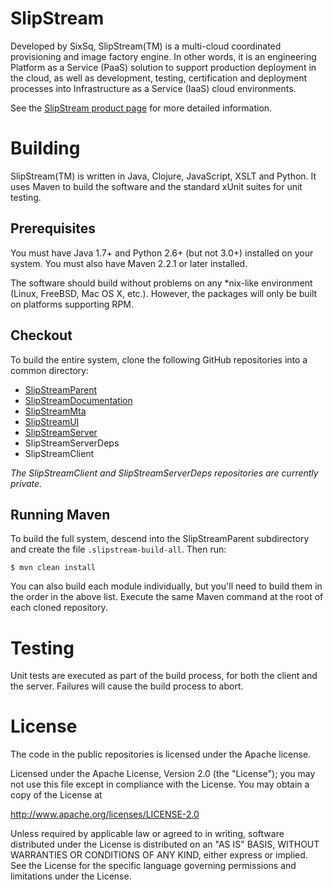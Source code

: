 # SlipStream

Developed by SixSq, SlipStream(TM) is a multi-cloud coordinated
provisioning and image factory engine. In other words, it is an
engineering Platform as a Service (PaaS) solution to support
production deployment in the cloud, as well as development, testing,
certification and deployment processes into Infrastructure as a
Service (IaaS) cloud environments.

See the [SlipStream product page][slipstream-info] for more detailed
information.

# Building

SlipStream(TM) is written in Java, Clojure, JavaScript, XSLT and
Python.  It uses Maven to build the software and the standard xUnit
suites for unit testing.

## Prerequisites

You must have Java 1.7+ and Python 2.6+ (but not 3.0+) installed on
your system.  You must also have Maven 2.2.1 or later installed. 

The software should build without problems on any *nix-like
environment (Linux, FreeBSD, Mac OS X, etc.).  However, the packages
will only be built on platforms supporting RPM.

## Checkout

To build the entire system, clone the following GitHub repositories
into a common directory:

  * [SlipStreamParent](https://github.com/slipstream/SlipStreamParent)
  * [SlipStreamDocumentation](https://github.com/slipstream/SlipStreamDocumentation)
  * [SlipStreamMta](https://github.com/slipstream/SlipStreamMta)
  * [SlipStreamUI](https://github.com/slipstream/SlipStreamUI)
  * [SlipStreamServer](https://github.com/slipstream/SlipStreamServer)
  * SlipStreamServerDeps
  * SlipStreamClient

_The SlipStreamClient and SlipStreamServerDeps repositories are
currently private._

## Running Maven

To build the full system, descend into the SlipStreamParent
subdirectory and create the file `.slipstream-build-all`.  Then run:

```
$ mvn clean install
```

You can also build each module individually, but you'll need to build
them in the order in the above list.  Execute the same Maven command
at the root of each cloned repository.

# Testing

Unit tests are executed as part of the build process, for both the
client and the server.  Failures will cause the build process to
abort. 

# License

The code in the public repositories is licensed under the Apache
license.

Licensed under the Apache License, Version 2.0 (the "License"); you
may not use this file except in compliance with the License.  You may
obtain a copy of the License at

http://www.apache.org/licenses/LICENSE-2.0

Unless required by applicable law or agreed to in writing, software
distributed under the License is distributed on an "AS IS" BASIS,
WITHOUT WARRANTIES OR CONDITIONS OF ANY KIND, either express or
implied.  See the License for the specific language governing
permissions and limitations under the License.


[slipstream-info]: http://sixsq.com/products/slipstream.html
